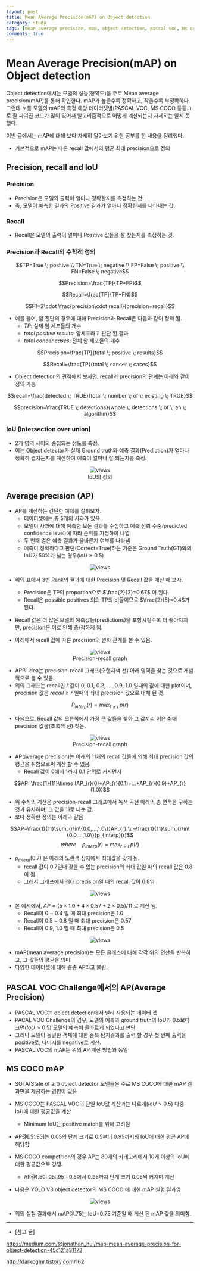 ```yaml
---
layout: post
title: Mean Average Precision(mAP) on Object detection
category: study
tags: [mean average precision, map, object detection, pascal voc, ms coco]
comments: true
---
```


# Mean Average Precision(mAP) on Object detection

Object detection에서는 모델의 성능(정확도)을 주로 Mean average precision(mAP)를 통해 확인한다. mAP가 높을수록 정확하고, 작을수록 부정확하다.
그런데 보통 모델의 mAP의 측정 해당 데이터셋별(PASCAL VOC, MS COCO 등등..)로 잘 짜여진 코드가 많이 있어서 알고리즘적으로 어떻게 계산되는지 자세히는 알지 못했다.

이번 글에서는 mAP에 대해 보다 자세히 알아보기 위한 공부를 한 내용을 정리했다.

- 기본적으로 mAP는 다른 recall 값에서의 평균 최대 precision으로 정의

## Precision, recall and IoU

### Precision
- Precision은 모델의 출력이 얼마나 정확한지를 측정하는 것.
- 즉, 모델이 예측한 결과의 Positive 결과가 얼마나 정확한지를 나타내는 값.

### Recall
- Recall은 모델의 출력이 얼마나 Positive 값들을 잘 찾는지를 측정하는 것.

### Precision과 Recall의 수학적 정의

$$TP=True \; positive \\ TN=True \; negative \\ FP=False \; positive \\ FN=False \; negative$$

$$Precision=\frac{TP}{TP+FP}$$

$$Recall=\frac{TP}{TP+FN}$$

$$F1=2\cdot \frac{precision\cdot recall}{precision+recall}$$

- 예를 들어, 암 진단의 경우에 대해 Precision과 Recall은 다음과 같이 정의 됨.
  - $TP$: 실제 암 세포들의 개수
  - $total \; positive \; results$: 암세포라고 판단 된 결과
  - $total \; cancer \; cases$: 전체 암 세포들의 개수

$$Precision=\frac{TP}{total \; positive \; results}$$

$$Recall=\frac{TP}{total \; cancer \; cases}$$

- Object detection의 관점에서 보자면, recall과 precision의 관계는 아래와 같이 정의 가능

$$recall=\frac{detected \; TRUE}{total \; number \; of \; existing \; TRUE}$$

$$precision=\frac{TRUE \; detections}{whole \; detections \; of \; an \; algorithm}$$

### IoU (Intersection over union)
- 2개 영역 사이의 중첩되는 정도를 측정.
- 이는 Object detector가 실제 Ground truth와 예측 결과(Prediction)가 얼마나 정확히 겹치는지를 계산하여 예측이 얼마나 잘 되는지를 측정.

<center>
<figure>
<img src="/assets/post_img/study/2019-01-15-map/fig1.png" alt="views">
<figcaption>IoU의 정의</figcaption>
</figure>
</center>

## Average precision (AP)
- AP를 계산하는 간단한 예제를 살펴보자.
  - 데이터셋에는 총 5개의 사과가 있음
  - 모델이 사과에 대해 예측한 모든 결과를 수집하고 예측 신뢰 수준(predicted confidence level)에 따라 순위를 지정하여 나열
  - 두 번째 열은 예측 결과가 올바른지 여부를 나타냄
  - 예측이 정확하다고 판단(Correct=True)하는 기준은 Ground Truth(GT)와의 IoU가 50%가 넘는 경우($IoU\geq 0.5$)

<center>
<figure>
<img src="/assets/post_img/study/2019-01-15-map/fig2.png" alt="views">
</figure>
</center>

- 위의 표에서 3번 Rank의 결과에 대한 Precision 및 Recall 값을 계산 해 보자.
  - Precision은 TP의 proportion으로 $\frac{2}{3}=0.67$ 이 된다.
  - Recall은 possible positives 외의 TP의 비율이므로 $\frac{2}{5}=0.4$가 된다.
  
- Recall 값은 더 많은 모델의 예측값들(predictions)을 포함시킬수록 더 좋아지지만, precision은 이로 인해 증/감하게 됨.
- 아래에서 recall 값에 따른 precision의 변화 관계를 볼 수 있음.

<center>
<figure>
<img src="/assets/post_img/study/2019-01-15-map/fig3.png" alt="views">
<figcaption>Precision-recall graph</figcaption>
</figure>
</center>

- AP의 idea는 precision-recall 그래프(오랜지색 선) 아래 영역을 찾는 것으로 개념적으로 볼 수 있음.
- 위의 그래프는 recall인 $\hat{r}$ 값이 0, 0.1, 0.2, ..., 0.9, 1.0 일때의 값에 대한 plot이며, precision 값은 $recall \geq \hat{r}$ 일때의 최대 precision 값으로 대체 된 것.

$$P_{interp}(r)= \max_{\tilde{r}\geq r}\, p(\tilde{r})$$

- 다음으로, Recall 값의 오른쪽에서 가장 큰 값들을 찾아 그 값끼리 이은 최대 precision 값을(초록색 선) 찾음.

<center>
<figure>
<img src="/assets/post_img/study/2019-01-15-map/fig4.png" alt="views">
<figcaption>Precision-recall graph</figcaption>
</figure>
</center>

- AP(average precision)는 아래의 11개의 recall 값들에 의해 최대 precision 값의 평균을 취함으로써 계산 할 수 있음.
  - Recall 값이 0에서 1까지 0.1 단위로 커지면서

$$AP=\frac{1}{11}\times (AP_{r}(0)+AP_{r}(0.1)+...+AP_{r}(0.9)+AP_{r}(1.0))$$

- 위 수식의 계산은 precision-recall 그래프에서 녹색 곡선 아래의 총 면적을 구하는 것과 유사하며, 그 값을 11로 나눈 값.
- 보다 정확한 정의는 아래와 같음

$$AP=\frac{1}{11}\sum_{r\in\{0.0,...,1.0\}}AP_{r} \\ =\frac{1}{11}\sum_{r\in\{0.0,...,1.0\}}p_{interp}(r)$$
$$where \quad p_{interp}(r)=\max_{\tilde{r}\geq r}\, p(\tilde{r})$$

- $p_{interp}(0.7)$ 은 아래의 노란색 상자에서 최대값을 갖게 됨.
  - recall 값이 0.7일때 갖을 수 있는 precision의 최대 값일 때의 recall 값은 0.8이 됨.
  - 그래서 그래프에서 최대 precision일 때의 recall 값이 0.8임

<center>
<figure>
<img src="/assets/post_img/study/2019-01-15-map/fig5.jpeg" alt="views">
</figure>
</center>

- 본 예시에서, $AP=(5\times 1.0 + 4\times 0.57+2\times 0.5)/11$ 로 계산 됨.
  - Recall이 0 ~ 0.4 일 때 최대 precision은 1.0 
  - Recall이 0.5 ~ 0.8 일 때 최대 precision은 0.57
  - Recall이 0.9, 1.0 일 때 최대 precision은 0.5

<center>
<figure>
<img src="/assets/post_img/study/2019-01-15-map/fig6.jpeg" alt="views">
</figure>
</center>

- mAP(mean average precision)는 모든 클래스에 대해 각각 위의 연산을 반복하고, 그 값들의 평균을 의미.
- 다양한 데이터셋에 대해 종종 AP라고 불림.

## PASCAL VOC Challenge에서의 AP(Average Precision)
- PASCAL VOC는 object detection에서 널리 사용되는 데이터 셋
- PACAL VOC Challenge의 경우, 모델의 예측과 ground truth의 IoU가 0.5보다 크면($IoU>0.5$) 모델의 예측이 올바르게 되었다고 판단
- 그러나 모델이 동일한 객체에 대한 중복 탐지결과를 출력 할 경우 첫 번째 출력을 positive로, 나머지를 negative로 계산.
- PASCAL VOC의 mAP는 위의 AP 계산 방법과 동일

## MS COCO mAP
- SOTA(State of art) object detector 모델들은 주로 MS COCO에 대한 mAP 결과만을 제공하는 경향이 있음
- MS COCO는 PASCAL VOC의 단일 IoU값 계산과는 다르게($IoU>0.5$) 다중 IoU에 대한 평균값을 계산
  - Minimum IoU는 positive match를 위해 고려됨
- AP@[.5:.95]는 0.05의 단계 크기로 0.5부터 0.95까지의 IoU에 대한 평균 AP에 해당함
- MS COCO competition의 경우 AP는 80개의 카테고리에서 10개 이상의 IoU에 대한 평균값으로 경쟁.
  - AP@[.50:.05:.95]: 0.5에서 0.95까지 단계 크기 0.05씩 커지며 계산

- 다음은 YOLO V3 object detector의 MS COCO 에 대한 mAP 실험 결과임

<center>
<figure>
<img src="/assets/post_img/study/2019-01-15-map/fig7.png" alt="views">
</figure>
</center>

- 위의 실험 결과에서 mAP@.75는 IoU=0.75 기준일 때 계산 된 mAP 값을 의미함.








---
- [참고 글]

https://medium.com/@jonathan_hui/map-mean-average-precision-for-object-detection-45c121a31173

http://darkpgmr.tistory.com/162
